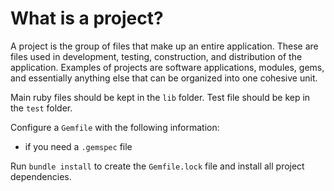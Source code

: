 # What is a project?
A project is the group of files that make up an entire application. These are files used in development, testing, construction, and distribution of the application. Examples of projects are software applications, modules, gems, and essentially anything else that can be organized into one cohesive unit.


Main ruby files should be kept in the `lib` folder.
Test file should be kep in the `test` folder.

Configure a `Gemfile` with the following information:
* if you need a `.gemspec` file

Run `bundle install` to create the `Gemfile.lock` file and install all project dependencies.
